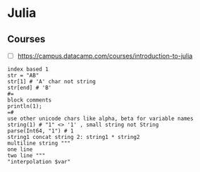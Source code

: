 # Julia
## Courses
- [ ] https://campus.datacamp.com/courses/introduction-to-julia

```
index based 1
str = "AB"
str[1] # 'A' char not string
str[end] # 'B'
#=
block comments
println(1);
=#
use other unicode chars like alpha, beta for variable names
string(1) # "1" <> '1' , small string not String
parse(Int64, "1") # 1
string1 concat string 2: string1 * string2
multiline string """
one line
two line """
"interpolation $var"
```
